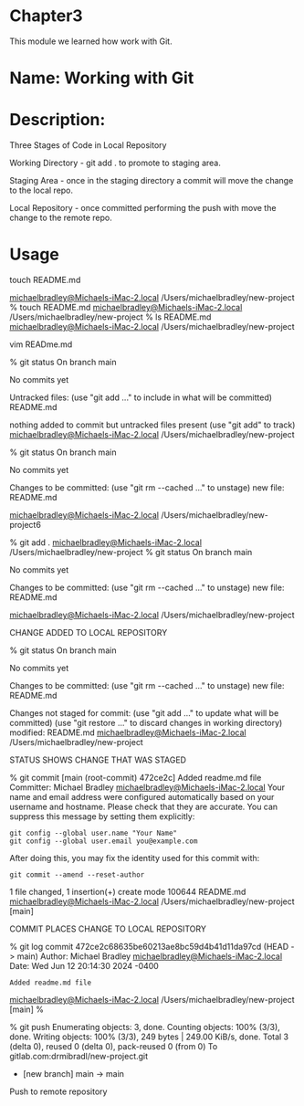 # Chapter3
This module we learned how work with Git.

# Name: Working with Git

# Description: 

Three Stages of Code in Local Repository

Working Directory - git add . to promote to staging area.

Staging Area - once in the staging directory a commit will move the change to the local repo.

Local Repository - once committed performing the push with move the change to the remote repo.



# Usage

touch README.md

michaelbradley@Michaels-iMac-2.local /Users/michaelbradley/new-project 
% touch README.md
michaelbradley@Michaels-iMac-2.local /Users/michaelbradley/new-project 
% ls 
README.md
michaelbradley@Michaels-iMac-2.local /Users/michaelbradley/new-project 

vim READme.md

% git status
On branch main

No commits yet

Untracked files:
  (use "git add <file>..." to include in what will be committed)
	README.md

nothing added to commit but untracked files present (use "git add" to track)
michaelbradley@Michaels-iMac-2.local /Users/michaelbradley/new-project

% git status
On branch main

No commits yet

Changes to be committed:
  (use "git rm --cached <file>..." to unstage)
	new file:   README.md

michaelbradley@Michaels-iMac-2.local /Users/michaelbradley/new-project6

% git add .
michaelbradley@Michaels-iMac-2.local /Users/michaelbradley/new-project 
% git status
On branch main

No commits yet

Changes to be committed:
  (use "git rm --cached <file>..." to unstage)
	new file:   README.md

michaelbradley@Michaels-iMac-2.local /Users/michaelbradley/new-project 

CHANGE ADDED TO LOCAL REPOSITORY

% git status
On branch main

No commits yet

Changes to be committed:
  (use "git rm --cached <file>..." to unstage)
	new file:   README.md

Changes not staged for commit:
  (use "git add <file>..." to update what will be committed)
  (use "git restore <file>..." to discard changes in working directory)
	modified:   README.md
michaelbradley@Michaels-iMac-2.local /Users/michaelbradley/new-project 

STATUS SHOWS CHANGE THAT WAS STAGED

% git commit
[main (root-commit) 472ce2c] Added readme.md file
 Committer: Michael Bradley <michaelbradley@Michaels-iMac-2.local>
Your name and email address were configured automatically based
on your username and hostname. Please check that they are accurate.
You can suppress this message by setting them explicitly:

    git config --global user.name "Your Name"
    git config --global user.email you@example.com

After doing this, you may fix the identity used for this commit with:

    git commit --amend --reset-author

 1 file changed, 1 insertion(+)
 create mode 100644 README.md
michaelbradley@Michaels-iMac-2.local /Users/michaelbradley/new-project [main]

COMMIT PLACES CHANGE TO LOCAL REPOSITORY

% git log
commit 472ce2c68635be60213ae8bc59d4b41d11da97cd (HEAD -> main)
Author: Michael Bradley <michaelbradley@Michaels-iMac-2.local>
Date:   Wed Jun 12 20:14:30 2024 -0400

    Added readme.md file
michaelbradley@Michaels-iMac-2.local /Users/michaelbradley/new-project [main]
%     

% git push
Enumerating objects: 3, done.
Counting objects: 100% (3/3), done.
Writing objects: 100% (3/3), 249 bytes | 249.00 KiB/s, done.
Total 3 (delta 0), reused 0 (delta 0), pack-reused 0 (from 0)
To gitlab.com:drmibradl/new-project.git
 * [new branch]      main -> main

Push to remote repository